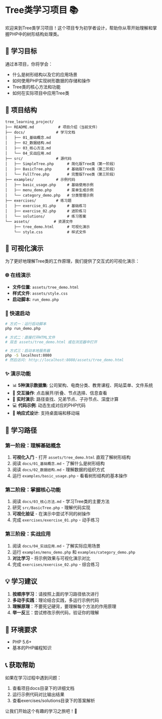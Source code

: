 # Tree类学习项目 📚

欢迎来到Tree类学习项目！这个项目专为初学者设计，帮助你从零开始理解和掌握PHP中的树形结构处理类。

## 🎯 学习目标

通过本项目，你将学会：
- 什么是树形结构以及它的应用场景
- 如何使用PHP实现树形数据的存储和操作
- Tree类的核心方法和功能
- 如何在实际项目中应用Tree类

## 📁 项目结构

```
tree_learning_project/
├── README.md           # 项目介绍（当前文件）
├── docs/              # 学习文档
│   ├── 01_基础概念.md
│   ├── 02_数据结构.md
│   ├── 03_核心方法.md
│   └── 04_实战应用.md
├── src/               # 源代码
│   ├── SimpleTree.php      # 简化版Tree类（第一阶段）
│   ├── BasicTree.php       # 基础版Tree类（第二阶段）
│   └── FullTree.php        # 完整版Tree类（第三阶段）
├── examples/          # 示例代码
│   ├── basic_usage.php     # 基础使用示例
│   ├── menu_demo.php       # 菜单生成示例
│   └── category_demo.php   # 分类管理示例
├── exercises/         # 练习题
│   ├── exercise_01.php     # 基础练习
│   ├── exercise_02.php     # 进阶练习
│   └── solutions/          # 练习答案
└── assets/           # 资源文件
    ├── tree_demo.html      # 可视化演示
    └── style.css           # 样式文件
```

## 🎨 可视化演示

为了更好地理解Tree类的工作原理，我们提供了交互式的可视化演示：

### 🌐 在线演示
- **文件位置**: `assets/tree_demo.html`
- **样式文件**: `assets/style.css`
- **启动脚本**: `run_demo.php`

### 🚀 快速启动
```bash
# 方式一：运行启动脚本
php run_demo.php

# 方式二：直接打开HTML文件
# 双击 assets/tree_demo.html 或在浏览器中打开

# 方式三：启动本地服务器
php -S localhost:8080
# 然后访问: http://localhost:8080/assets/tree_demo.html
```

### ✨ 演示功能
- 📊 **5种演示数据集**: 公司架构、电商分类、教育课程、网站菜单、文件系统
- 🎯 **交互操作**: 点击展开/折叠、节点选择、信息查看
- 🔧 **实时演示**: 路径查找、兄弟节点、子孙节点、深度计算
- 💻 **代码示例**: 动态生成对应的PHP代码
- 📱 **响应式设计**: 支持桌面端和移动端

## 🚀 学习路径

### 第一阶段：理解基础概念
1. **可视化入门** - 打开 `assets/tree_demo.html` 直观了解树形结构
2. 阅读 `docs/01_基础概念.md` - 了解什么是树形结构
3. 阅读 `docs/02_数据结构.md` - 理解数据的组织方式
4. 运行 `examples/basic_usage.php` - 看看树形结构的基本操作

### 第二阶段：掌握核心功能
1. 阅读 `docs/03_核心方法.md` - 学习Tree类的主要方法
2. 研究 `src/BasicTree.php` - 理解代码实现
3. **可视化验证** - 在演示中尝试不同的树操作
4. 完成 `exercises/exercise_01.php` - 动手练习

### 第三阶段：实战应用
1. 阅读 `docs/04_实战应用.md` - 了解实际应用场景
2. 运行 `examples/menu_demo.php` 和 `examples/category_demo.php`
3. **对比学习** - 将示例效果与可视化演示对比
4. 完成 `exercises/exercise_02.php` - 综合练习

## 💡 学习建议

1. **按顺序学习**：请按照上面的学习路径依次进行
2. **多动手实践**：理论结合实践，多运行示例代码
3. **理解原理**：不要死记硬背，要理解每个方法的作用原理
4. **举一反三**：尝试修改示例代码，验证你的理解

## 🔧 环境要求

- PHP 5.6+
- 基本的PHP编程知识

## 📞 获取帮助

如果在学习过程中遇到问题：
1. 查看项目docs目录下的详细文档
2. 运行示例代码对比输出结果
3. 查看exercises/solutions目录下的答案解析

让我们开始这个有趣的学习之旅吧！🎉
